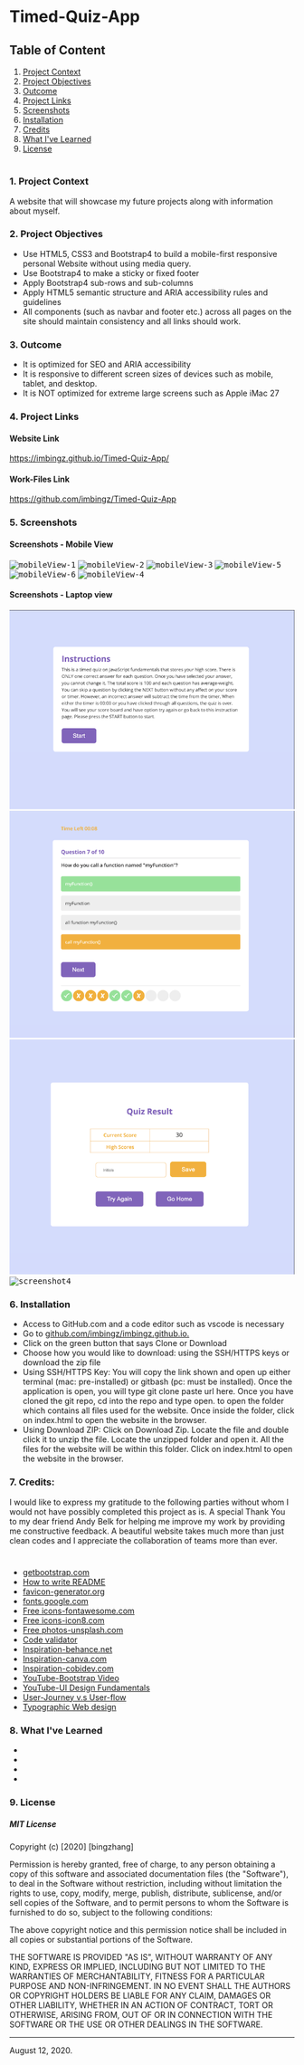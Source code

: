 # Timed-Quiz-App
 

## Table of Content
1. [ Project Context ](#context) <a name="context"></a>
2. [ Project Objectives ](#objectives) <a name="objectives"></a>
3. [ Outcome ](#Outcome) <a name="tools"></a>
4. [ Project Links ](#Links) <a name="Links"></a>
5. [ Screenshots ](#Screenshots) <a name="Screenshots"></a>
6. [ Installation](#Installation) <a name="Installation"></a>
7. [ Credits](#Credits) <a name="Credits"></a>
8. [What I've Learned](#learned) <a name="learned"></a>
9. [ License ](#License) <a name="License"></a>
#

<a name="context"></a>
### 1. Project Context
A website that will showcase my future projects along with information about myself.

<a name="objectives"></a>
### 2. Project Objectives
 * Use HTML5, CSS3 and Bootstrap4 to build a mobile-first responsive personal Website without using media query. 
 * Use Bootstrap4 to make a sticky or fixed footer
 * Apply Bootstrap4 sub-rows and sub-columns 
 * Apply HTML5 semantic structure and ARIA accessibility rules and guidelines
 * All components (such as navbar and footer etc.) across all pages on the site should maintain consistency and all links should work. 

<a name="tools"></a>
### 3. Outcome
* It is optimized for SEO and ARIA accessibility 
* It is responsive to different screen sizes of devices such as mobile, tablet, and desktop.
* It is NOT optimized for extreme large screens such as Apple iMac 27

<a name="Links"></a>
### 4. Project Links

#### Website Link
 https://imbingz.github.io/Timed-Quiz-App/

#### Work-Files Link
https://github.com/imbingz/Timed-Quiz-App

<a name="Screenshots"></a>
### 5. Screenshots 

#### Screenshots - Mobile View

<kbd>![mobileView-1](assets/images/m5.jpg)</kbd>
<kbd>![mobileView-2](assets/images/m1.jpg)</kbd>
<kbd>![mobileView-3](assets/images/m2.jpg)</kbd>
<kbd>![mobileView-5](assets/images/m3.jpg)</kbd>
<kbd>![mobileView-6](assets/images/m4.jpg)</kbd>
<kbd>![mobileView-4](assets/images/m6.png)</kbd>


####  Screenshots - Laptop view 
<kbd>![screenshot1](assets/images/s1.png)</kbd>
<kbd>![screenshot2](assets/images/s2.png)</kbd>
<kbd>![screenshot3](assets/images/s3.png)</kbd>
<kbd>![screenshot4](assets/images/s4.png)</kbd>



<a name="Installation"></a>
### 6. Installation
* Access to GitHub.com and a code editor such as vscode is necessary
* Go to [github.com/imbingz/imbingz.github.io.](https://github.com/imbingz/Timed-Quiz-App)
* Click on the green button that says Clone or Download
* Choose how you would like to download: using the SSH/HTTPS keys or download the zip file
* Using SSH/HTTPS Key: You will copy the link shown and open up either terminal (mac: pre-installed) or gitbash (pc: must be installed). Once the application is open, you will type git clone paste url here. Once you have cloned the git repo, cd into the repo and type open. to open the folder which contains all files used for the website. Once inside the folder, click on index.html to open the website in the browser.
* Using Download ZIP: Click on Download Zip. Locate the file and double click it to unzip the file. Locate the unzipped folder and open it. All the files for the website will be within this folder. Click on index.html to open the website in the browser.


<a name="Credits"></a>
### 7. Credits:

I would like to express my gratitude to the following parties without whom I would not have possibly completed this project as is. A special Thank You to my dear friend Andy Belk for helping me improve my work by providing me constructive feedback. A beautiful website takes much more than just clean codes and I appreciate the collaboration of teams more than ever.
#
* [getbootstrap.com](https://getbootstrap.com/docs/4.0/getting-started/introduction/)
* [How to write README](https://github.com/matiassingers/awesome-readme)
* [favicon-generator.org](https://www.favicon-generator.org/)
* [fonts.google.com](https://fonts.google.com/)
* [Free icons-fontawesome.com](https://fontawesome.com/v4.7.0/get-started/)
* [Free icons-icon8.com](https://icons8.com/)
* [Free photos-unsplash.com](https://unsplash.com/)
* [Code validator](https://validator.w3.org/)
* [Inspiration-behance.net](https://www.behance.net/collection/178220473/Portfolio-website)
* [Inspiration-canva.com](https://www.canva.com)
* [Inspiration-cobidev.com](https://cobidev.com/)
* [YouTube-Bootstrap Video](https://youtu.be/zhllkjYYUVE)
* [YouTube-UI Design Fundamentals](https://youtu.be/tRpoI6vkqLs)
* [User-Journey v.s User-flow](https://xd.adobe.com/ideas/process/user-research/user-journey-vs-user-flow/)
* [Typographic Web design](http://www.typographicwebdesign.com/setting-text/font-size-line-height-measure-alignment/#:~:text=Line%20height%20controls%20the%20amount,like%20a%20tightly%20woven%20fabric)



<a name="learned"></a>
### 8. What I've Learned
* 

* 

* 

* 


<a name="License"></a>
### 9. License

##### MIT License
<p>Copyright (c) [2020] [bingzhang]</p>
<p>Permission is hereby granted, free of charge, to any person obtaining a copy of this software and associated documentation files (the "Software"), to deal in the Software without restriction, including without limitation the rights to use, copy, modify, merge, publish, distribute, sublicense, and/or sell copies of the Software, and to permit persons to whom the Software is furnished to do so, subject to the following conditions:</p>
<p>The above copyright notice and this permission notice shall be included in all copies or substantial portions of the Software.</p>
<p>THE SOFTWARE IS PROVIDED "AS IS", WITHOUT WARRANTY OF ANY KIND, EXPRESS OR IMPLIED, INCLUDING BUT NOT LIMITED TO THE WARRANTIES OF MERCHANTABILITY, FITNESS FOR A PARTICULAR PURPOSE AND NON-INFRINGEMENT. IN NO EVENT SHALL THE AUTHORS OR COPYRIGHT HOLDERS BE LIABLE FOR ANY CLAIM, DAMAGES OR OTHER LIABILITY, WHETHER IN AN ACTION OF CONTRACT, TORT OR OTHERWISE, ARISING FROM, OUT OF OR IN CONNECTION WITH THE SOFTWARE OR THE USE OR OTHER DEALINGS IN THE SOFTWARE.</p>
<hr>
August 12, 2020.
